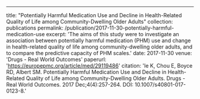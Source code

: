---
title: "Potentially Harmful Medication Use and Decline in Health-Related Quality of Life among Community-Dwelling Older Adults"
collection: publications
permalink: /publication/2017-11-30-potentially-harmful-medication-use
excerpt: 'The aims of this study were to investigate an association between potentially harmful medication (PHM) use and change in health-related quality of life among community-dwelling older adults, and to compare the predictive capacity of PHM scales.'
date: 2017-11-30
venue: 'Drugs - Real World Outcomes'
paperurl: 'https://europepmc.org/article/med/29119486'
citation: 'Ie K, Chou E, Boyce RD, Albert SM. Potentially Harmful Medication Use and Decline in Health-Related Quality of Life among Community-Dwelling Older Adults. Drugs - Real World Outcomes. 2017 Dec;4(4):257-264. DOI: 10.1007/s40801-017-0123-8.'
